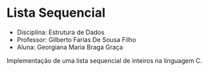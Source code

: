 # Lista Sequencial
- Disciplina: Estrutura de Dados  
- Professor:  Gilberto Farias De Sousa Filho  
- Aluna: Georgiana Maria Braga Graça

Implementação de uma lista sequencial de inteiros na linguagem C.
